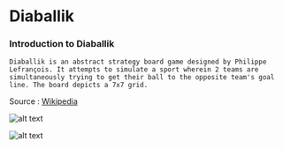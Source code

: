 # Diaballik

### Introduction to Diaballik
```Diaballik is an abstract strategy board game designed by Philippe Lefrançois. It attempts to simulate a sport wherein 2 teams are simultaneously trying to get their ball to the opposite team's goal line. The board depicts a 7x7 grid. ```

Source : [Wikipedia](https://en.wikipedia.org/wiki/Diaballik)

![alt text](https://imgur.com/a/MQwKius)

![alt text](https://i.imgur.com/YDHiilU.png)

